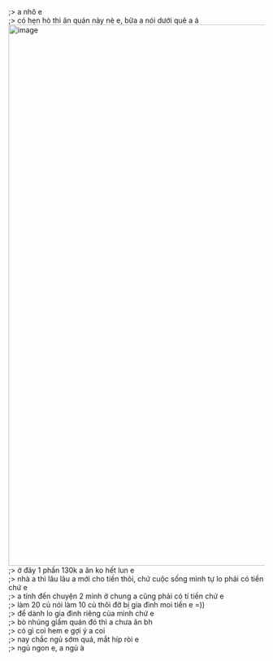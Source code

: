 ;> a nhô e<br>
;> có hẹn hò thì ăn quán này nè e, bữa a nói dưới quê a á<br>
<img width="1155" height="1065" alt="image" src="https://github.com/user-attachments/assets/b7db1611-1718-4951-a4b0-bed647a79f0d" /><br>
;> ở đây 1 phần 130k a ăn ko hết lun e<br>
;> nhà a thì lâu lâu a mới cho tiền thôi, chứ cuộc sống mình tự lo phải có tiền chứ e<br>
;> a tính đến chuyện 2 mình ở chung a cũng phải có tí tiền chứ e<br>
;> làm 20 củ nói làm 10 củ thôi đỡ bị gia đình moi tiền e =))<br>
;> để dành lo gia đình riêng của mình chứ e<br>
;> bò nhúng giấm quán đó thì a chưa ăn bh<br>
;> có gì coi hem e gợi ý a coi<br>
;> nay chắc ngủ sớm quá, mắt híp ròi e<br>
;> ngủ ngon e, a ngủ à
